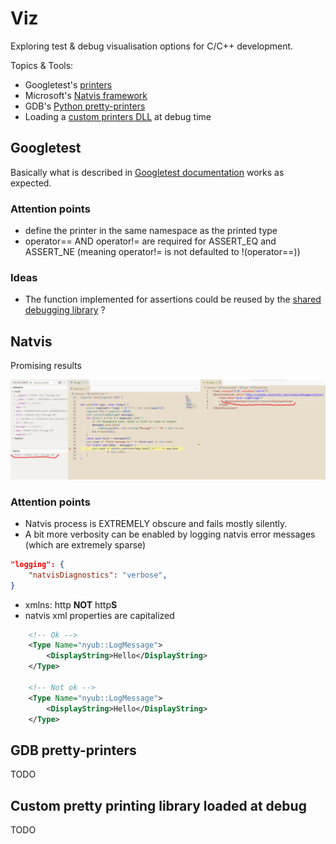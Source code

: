 # Viz

Exploring test & debug visualisation options for C/C++ development.

Topics & Tools:

- Googletest's [printers](https://google.github.io/googletest/advanced.html#teaching-googletest-how-to-print-your-values)
- Microsoft's [Natvis framework](https://learn.microsoft.com/en-us/visualstudio/debugger/create-custom-views-of-native-objects?view=vs-2022)
- GDB's [Python pretty-printers](https://sourceware.org/gdb/current/onlinedocs/gdb.html/Writing-a-Pretty_002dPrinter.html)
- Loading a [custom printers DLL](viz.cpp) at debug time

## Googletest

Basically what is described in [Googletest documentation](https://google.github.io/googletest/advanced.html#teaching-googletest-how-to-print-your-values) works as expected.

### Attention points

- define the printer in the same namespace as the printed type
- operator== AND operator!= are required for ASSERT_EQ and ASSERT_NE (meaning operator!= is not defaulted to !(operator==))

### Ideas

- The function implemented for assertions could be reused by the [shared debugging library](#custom-pretty-printing-library-loaded-at-debug) ?

## Natvis
Promising results

![natvis msvc screenshot](screenshots/natvis-msvc.png)


### Attention points

- Natvis process is EXTREMELY obscure and fails mostly silently.
- A bit more verbosity can be enabled by logging natvis error messages (which are extremely sparse)
```json
"logging": {
    "natvisDiagnostics": "verbose",
}
```
- xmlns: http **NOT** http**S**
- natvis xml properties are capitalized
```xml
    <!-- Ok -->
    <Type Name="nyub::LogMessage">
        <DisplayString>Hello</DisplayString>
    </Type>

    <!-- Not ok -->
    <Type Name="nyub::LogMessage">
        <DisplayString>Hello</DisplayString>
    </Type>
```

## GDB pretty-printers

TODO

## Custom pretty printing library loaded at debug

TODO